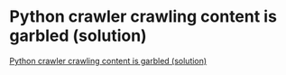 # Python crawler crawling content is garbled (solution)
[Python crawler crawling content is garbled (solution)](https://aiwithcloud.com/2022/09/15/python_crawler_crawling_content_is_garbled_solution/)